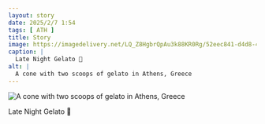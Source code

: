 ```yaml
---
layout: story
date: 2025/2/7 1:54
tags: [ ATH ]
title: Story
image: https://imagedelivery.net/LQ_Z8HgbrQpAu3k88KR0Rg/52eec841-d4d8-41de-e64d-09f58e493600/public
caption: |
  Late Night Gelato 🍧
alt: |
  A cone with two scoops of gelato in Athens, Greece
---
```



![A cone with two scoops of gelato in Athens, Greece](https://imagedelivery.net/LQ_Z8HgbrQpAu3k88KR0Rg/52eec841-d4d8-41de-e64d-09f58e493600/public)

Late Night Gelato 🍧
